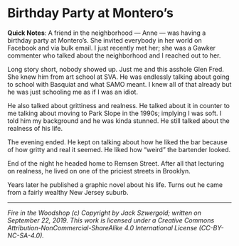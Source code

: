 # Birthday Party at Montero’s 

**Quick Notes**: A friend in the neighborhood — Anne — was having a birthday party at Montero’s. She invited everybody in her world on Facebook and via bulk email. I just recently met her; she was a Gawker commenter who talked about the neighborhood and I reached out to her.

Long story short, nobody showed up. Just me and this asshole Glen Fred. She knew him from art school at SVA. He was endlessly talking about going to school with Basquiat and what SAMO meant. I knew all of that already but he was just schooling me as if I was an idiot.

He also talked about grittiness and realness. He talked about it in counter to me talking about moving to Park Slope in the 1990s; implying I was soft. I told him my background and he was kinda stunned. He still talked about the realness of his life.

The evening ended. He kept on talking about how he liked the bar because of how gritty and real it seemed. He liked how “weird” the bartender looked.

End of the night he headed home to Remsen Street. After all that lecturing on realness, he lived on one of the priciest streets in Brooklyn.

Years later he published a graphic novel about his life. Turns out he came from a fairly wealthy New Jersey suburb.

***

*Fire in the Woodshop (c) Copyright by Jack Szwergold; written on September 22, 2019. This work is licensed under a Creative Commons Attribution-NonCommercial-ShareAlike 4.0 International License (CC-BY-NC-SA-4.0).*